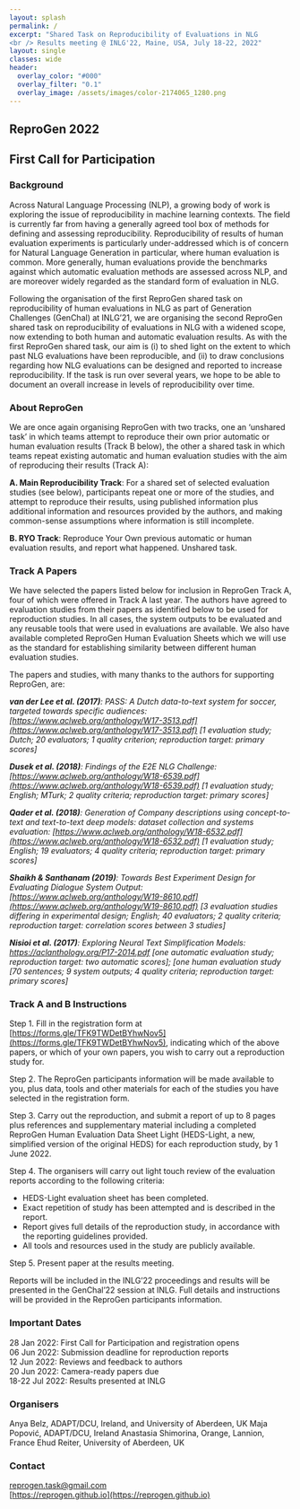 ```yaml
---
layout: splash
permalink: /
excerpt: "Shared Task on Reproducibility of Evaluations in NLG
<br /> Results meeting @ INLG'22, Maine, USA, July 18-22, 2022"
layout: single
classes: wide
header:
  overlay_color: "#000"
  overlay_filter: "0.1"
  overlay_image: /assets/images/color-2174065_1280.png
---
```


## ReproGen 2022

## First Call for Participation

### Background

Across Natural Language Processing (NLP), a growing body of work is exploring the issue of reproducibility in machine learning contexts. The field is currently far from having a generally agreed tool box of methods for defining and assessing reproducibility. Reproducibility of results of human evaluation experiments is particularly under-addressed which is of concern for Natural Language Generation in particular, where human evaluation is common. More generally, human evaluations provide the benchmarks against which automatic evaluation methods are assessed across NLP, and are moreover widely regarded as the standard form of evaluation in NLG.

Following the organisation of the first ReproGen shared task on reproducibility of human evaluations in NLG as part of Generation Challenges (GenChal) at INLG’21, we are organising the second ReproGen shared task on reproducibility of evaluations in NLG with a widened scope, now extending to both human and automatic evaluation results. As with the first ReproGen shared task, our aim is (i) to shed light on the extent to which past NLG evaluations have been reproducible, and (ii) to draw conclusions regarding how NLG evaluations can be designed and reported to increase reproducibility. If the task is run over several years, we hope to be able to document an overall increase in levels of reproducibility over time.

### About ReproGen

We are once again organising ReproGen with two tracks, one an ‘unshared task’ in which teams attempt to reproduce their own prior automatic or human evaluation results (Track B below), the other a shared task in which teams repeat existing automatic and human evaluation studies with the aim of reproducing their results (Track A):

**A. Main Reproducibility Track**: For a shared set of selected evaluation studies (see below), participants repeat one or more of the studies, and attempt to reproduce their results, using published information plus additional information and resources provided by the authors, and making common-sense assumptions where information is still incomplete.

**B. RYO Track**: Reproduce Your Own previous automatic or human evaluation results, and report what happened. Unshared task. 

### Track A Papers

We have selected the papers listed below for inclusion in ReproGen Track A, four of which were offered in Track A last year. The authors have agreed to evaluation studies from their papers as identified below to be used for reproduction studies. In all cases, the system outputs to be evaluated and any reusable tools that were used in evaluations are available. We also have available completed ReproGen Human Evaluation Sheets which we will use as the standard for establishing similarity between different human evaluation studies.

The papers and studies, with many thanks to the authors for supporting ReproGen, are:

<i><b>van der Lee et al. (2017)</b>: PASS: A Dutch data-to-text system for soccer, targeted towards specific audiences: [https://www.aclweb.org/anthology/W17-3513.pdf](https://www.aclweb.org/anthology/W17-3513.pdf) [1 evaluation study; Dutch; 20 evaluators; 1 quality criterion; reproduction target: primary scores]</i>

<i><b>Dusek et al. (2018)</b>: Findings of the E2E NLG Challenge: [https://www.aclweb.org/anthology/W18-6539.pdf](https://www.aclweb.org/anthology/W18-6539.pdf) [1 evaluation study; English; MTurk; 2 quality criteria; reproduction target: primary scores]</i>

<i><b>Qader et al. (2018)</b>: Generation of Company descriptions using concept-to-text and text-to-text deep models: dataset collection and systems evaluation: [https://www.aclweb.org/anthology/W18-6532.pdf](https://www.aclweb.org/anthology/W18-6532.pdf) [1 evaluation study; English; 19 evaluators; 4 quality criteria; reproduction target: primary scores]</i>

<i><b>Shaikh & Santhanam (2019)</b>: Towards Best Experiment Design for Evaluating Dialogue System Output: [https://www.aclweb.org/anthology/W19-8610.pdf](https://www.aclweb.org/anthology/W19-8610.pdf) [3 evaluation studies differing in experimental design; English; 40 evaluators; 2 quality criteria; reproduction target: correlation scores between 3 studies]</i>

<i><b>Nisioi et al. (2017)</b>: Exploring Neural Text Simplification Models: https://aclanthology.org/P17-2014.pdf [one automatic evaluation study; reproduction target: two automatic scores]; [one human evaluation study [70 sentences; 9 system outputs; 4 quality criteria; reproduction target: primary scores]</i>

### Track A and B Instructions

Step 1. Fill in the registration form at [https://forms.gle/TFK9TWDetBYhwNov5](https://forms.gle/TFK9TWDetBYhwNov5), indicating which of the above papers, or which of your own papers, you wish to carry out a reproduction study for.

Step 2. The ReproGen participants information will be made available to you, plus data, tools and other materials for each of the studies you have selected in the registration form.

Step 3. Carry out the reproduction, and submit a report of up to 8 pages plus references and supplementary material including a completed ReproGen Human Evaluation Data Sheet Light (HEDS-Light, a new, simplified version of the original HEDS) for each reproduction study, by 1 June 2022.

Step 4. The organisers will carry out light touch review of the evaluation reports according to the following criteria:
* HEDS-Light evaluation sheet has been completed.
* Exact repetition of study has been attempted and is described in the report.
* Report gives full details of the reproduction study, in accordance with the reporting guidelines provided.
* All tools and resources used in the study are publicly available.

Step 5. Present paper at the results meeting.

Reports will be included in the INLG’22 proceedings and results will be presented in the GenChal’22 session at INLG. Full details and instructions will be provided in the ReproGen participants information.

### Important Dates

28 Jan 2022: First Call for Participation and registration opens\
06 Jun 2022: Submission deadline for reproduction reports\
12 Jun 2022: Reviews and feedback to authors\
20 Jun 2022: Camera-ready papers due\
18-22 Jul 2022: Results presented at INLG


### Organisers

Anya Belz, ADAPT/DCU, Ireland, and University of Aberdeen, UK
Maja Popović, ADAPT/DCU, Ireland 
Anastasia Shimorina, Orange, Lannion, France
Ehud Reiter, University of Aberdeen, UK

### Contact

<reprogen.task@gmail.com>\
[https://reprogen.github.io](https://reprogen.github.io)
